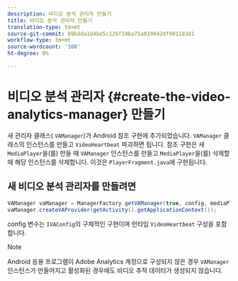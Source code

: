 ```yaml
---
description: 비디오 분석 관리자 만들기
title: 비디오 분석 관리자 만들기
translation-type: tm+mt
source-git-commit: 89bdda1d4bd5c126f19ba75a819942df901183d1
workflow-type: tm+mt
source-wordcount: '108'
ht-degree: 0%

---
```



# 비디오 분석 관리자 {#create-the-video-analytics-manager} 만들기

새 관리자 클래스( `VAManager`)가 Android 참조 구현에 추가되었습니다. `VAManager` 클래스의 인스턴스를 만들고  `VideoHeartbeat` 파괴하면 됩니다. 참조 구현은 새 `MediaPlayer`을(를) 만들 때 `VAManager` 인스턴스를 만들고 `MediaPlayer`을(를) 삭제할 때 해당 인스턴스를 삭제합니다. 이것은 `PlayerFragment.java`에 구현됩니다.

## 새 비디오 분석 관리자를 만들려면

```java
VAManager vaManager = ManagerFactory.getVAManager(true, config, mediaPlayer);  
vaManager.createVAProvider(getActivity().getApplicationContext()); 
```

config 변수는 `IVAConfig`의 구체적인 구현이며 런타임 `VideoHeartbeat` 구성을 포함합니다.

>[!NOTE]
>
>Android 응용 프로그램이 Adobe Analytics 계정으로 구성되지 않은 경우 `VAManager` 인스턴스가 만들어지고 활성화된 경우에도 비디오 추적 데이터가 생성되지 않습니다.


